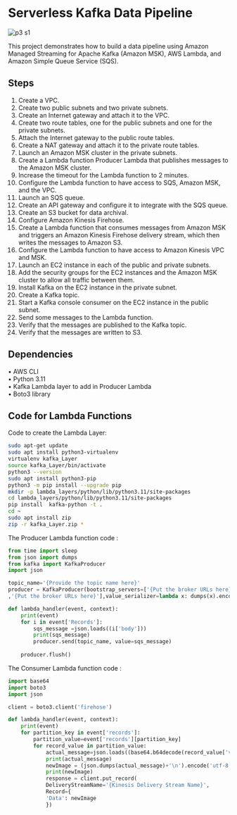 # Serverless Kafka Data Pipeline
![p3 s1](https://github.com/Souvik7861/PROJECTS/assets/120063616/45cffae8-ffff-4536-9511-c1d547678c68)

This project demonstrates how to build a data pipeline using Amazon Managed Streaming for Apache Kafka (Amazon MSK), AWS Lambda, and Amazon Simple Queue Service (SQS).

## Steps
1. Create a VPC.
2. Create two public subnets and two private subnets.
3. Create an Internet gateway and attach it to the VPC.
4. Create two route tables, one for the public subnets and one for the private subnets. 
5. Attach the Internet gateway to the public route tables.
6. Create a NAT gateway and attach it to the private route tables.
7. Launch an Amazon MSK cluster in the private subnets.
8. Create a Lambda function Producer Lambda that publishes messages to the Amazon MSK cluster.
9. Increase the timeout for the Lambda function to 2 minutes.
10. Configure the Lambda function to have access to SQS, Amazon MSK, and the VPC.
11. Launch an SQS queue.
12. Create an API gateway and configure it to integrate with the SQS queue.
13. Create an S3 bucket for data archival.
14. Configure Amazon Kinesis Firehose.
15. Create a Lambda function that consumes messages from Amazon MSK and triggers an Amazon Kinesis Firehose delivery stream, which then writes the messages to Amazon S3.
16. Configure the Lambda function to have access to Amazon Kinesis VPC and MSK.
17. Launch an EC2 instance in each of the public and private subnets.
18. Add the security groups for the EC2 instances and the Amazon MSK cluster to allow all traffic between them.
19. Install Kafka on the EC2 instance in the private subnet.
20. Create a Kafka topic.
21. Start a Kafka console consumer on the EC2 instance in the public subnet.
22. Send some messages to the Lambda function.
23. Verify that the messages are published to the Kafka topic.
24. Verify that the messages are written to S3.


## Dependencies
• AWS CLI   
• Python 3.11   
• Kafka Lambda layer to add in Producer Lambda  
• Boto3 library  

## Code for Lambda Functions

Code to create the Lambda Layer:
```bash
sudo apt-get update
sudo apt install python3-virtualenv
virtualenv kafka_Layer
source kafka_Layer/bin/activate
python3 --version  
sudo apt install python3-pip
python3 -m pip install --upgrade pip
mkdir -p lambda_layers/python/lib/python3.11/site-packages
cd lambda_layers/python/lib/python3.11/site-packages
pip install  kafka-python -t .
cd ~
sudo apt install zip
zip -r kafka_Layer.zip *
```

The Producer Lambda function code :

```python
from time import sleep
from json import dumps
from kafka import KafkaProducer
import json

topic_name='{Provide the topic name here}'
producer = KafkaProducer(bootstrap_servers=['{Put the broker URLs here}'
,'{Put the broker URLs here}'],value_serializer=lambda x: dumps(x).encode('utf-8'))

def lambda_handler(event, context):
    print(event)
    for i in event['Records']:
        sqs_message =json.loads((i['body']))
        print(sqs_message)
        producer.send(topic_name, value=sqs_message)
    
    producer.flush()
```
The Consumer Lambda function code :
```python
import base64
import boto3
import json

client = boto3.client('firehose')

def lambda_handler(event, context):
	print(event)
	for partition_key in event['records']:
		partition_value=event['records'][partition_key]
		for record_value in partition_value:
			actual_message=json.loads((base64.b64decode(record_value['value'])).decode('utf-8'))
			print(actual_message)
			newImage = (json.dumps(actual_message)+'\n').encode('utf-8')
			print(newImage)
			response = client.put_record(
			DeliveryStreamName='{Kinesis Delivery Stream Name}',
			Record={
			'Data': newImage
			})
```
